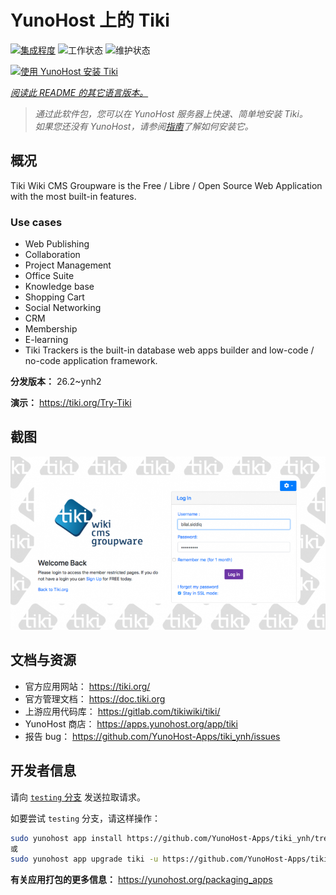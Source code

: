 <!--
注意：此 README 由 <https://github.com/YunoHost/apps/tree/master/tools/readme_generator> 自动生成
请勿手动编辑。
-->

# YunoHost 上的 Tiki

[![集成程度](https://dash.yunohost.org/integration/tiki.svg)](https://ci-apps.yunohost.org/ci/apps/tiki/) ![工作状态](https://ci-apps.yunohost.org/ci/badges/tiki.status.svg) ![维护状态](https://ci-apps.yunohost.org/ci/badges/tiki.maintain.svg)

[![使用 YunoHost 安装 Tiki](https://install-app.yunohost.org/install-with-yunohost.svg)](https://install-app.yunohost.org/?app=tiki)

*[阅读此 README 的其它语言版本。](./ALL_README.md)*

> *通过此软件包，您可以在 YunoHost 服务器上快速、简单地安装 Tiki。*  
> *如果您还没有 YunoHost，请参阅[指南](https://yunohost.org/install)了解如何安装它。*

## 概况

Tiki Wiki CMS Groupware is the Free / Libre / Open Source Web Application with the most built-in features.

### Use cases
- Web Publishing
- Collaboration
- Project Management
- Office Suite
- Knowledge base
- Shopping Cart
- Social Networking
- CRM
- Membership
- E-learning
- Tiki Trackers is the built-in database web apps builder and low-code / no-code application framework.


**分发版本：** 26.2~ynh2

**演示：** <https://tiki.org/Try-Tiki>

## 截图

![Tiki 的截图](./doc/screenshots/Screenshot.png)

## 文档与资源

- 官方应用网站： <https://tiki.org/>
- 官方管理文档： <https://doc.tiki.org>
- 上游应用代码库： <https://gitlab.com/tikiwiki/tiki/>
- YunoHost 商店： <https://apps.yunohost.org/app/tiki>
- 报告 bug： <https://github.com/YunoHost-Apps/tiki_ynh/issues>

## 开发者信息

请向 [`testing` 分支](https://github.com/YunoHost-Apps/tiki_ynh/tree/testing) 发送拉取请求。

如要尝试 `testing` 分支，请这样操作：

```bash
sudo yunohost app install https://github.com/YunoHost-Apps/tiki_ynh/tree/testing --debug
或
sudo yunohost app upgrade tiki -u https://github.com/YunoHost-Apps/tiki_ynh/tree/testing --debug
```

**有关应用打包的更多信息：** <https://yunohost.org/packaging_apps>
